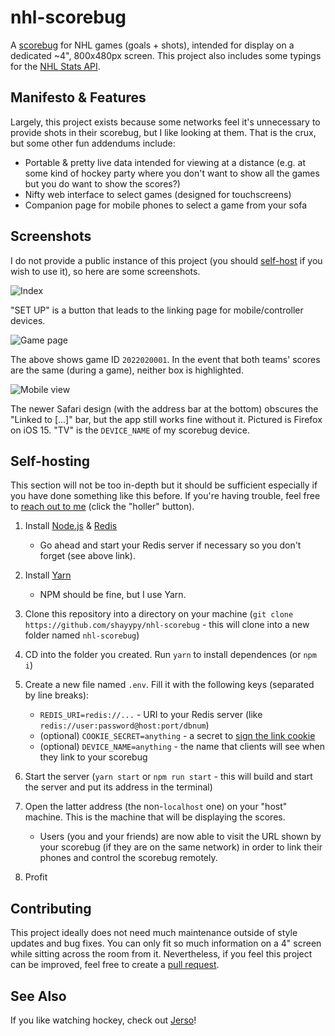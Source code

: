 # nhl-scorebug

A [scorebug](https://en.wikipedia.org/wiki/Score_bug) for NHL games (goals + shots), intended for display on a dedicated ~4", 800x480px screen. This project also includes some typings for the [NHL Stats API](https://gitlab.com/dword4/nhlapi/-/blob/master/stats-api.md).

## Manifesto & Features

Largely, this project exists because some networks feel it's unnecessary to provide shots in their scorebug, but I like looking at them. That is the crux, but some other fun addendums include:

- Portable & pretty live data intended for viewing at a distance (e.g. at some kind of hockey party where you don't want to show all the games but you do want to show the scores?)
- Nifty web interface to select games (designed for touchscreens)
- Companion page for mobile phones to select a game from your sofa

## Screenshots

I do not provide a public instance of this project (you should [self-host](#self-hosting) if you wish to use it), so here are some screenshots.

![Index](https://cdn.discordapp.com/attachments/663900311886364673/1051226729596858408/Screenshot_2022-12-10_at_14-59-23_NHL_Scorebug.png)

"SET UP" is a button that leads to the linking page for mobile/controller devices.

![Game page](https://cdn.discordapp.com/attachments/663900311886364673/1050918927204634734/Screenshot_2022-12-09_at_18-34-30_NHL_Scorebug.png)

The above shows game ID `2022020001`. In the event that both teams' scores are the same (during a game), neither box is highlighted.

![Mobile view](https://cdn.discordapp.com/attachments/663900311886364673/1055157046963617792/IMG_3646.png)

The newer Safari design (with the address bar at the bottom) obscures the "Linked to [...]" bar, but the app still works fine without it. Pictured is Firefox on iOS 15. "TV" is the `DEVICE_NAME` of my scorebug device.

## Self-hosting

This section will not be too in-depth but it should be sufficient especially if you have done something like this before. If you're having trouble, feel free to [reach out to me](https://shay.cat) (click the "holler" button).

1. Install [Node.js](https://nodejs.org/en/) & [Redis](https://redis.io/docs/getting-started/installation/)

   - Go ahead and start your Redis server if necessary so you don't forget (see above link).

2. Install [Yarn](https://yarnpkg.com/getting-started/install)

   - NPM should be fine, but I use Yarn.

3. Clone this repository into a directory on your machine (`git clone https://github.com/shayypy/nhl-scorebug` - this will clone into a new folder named `nhl-scorebug`)
4. CD into the folder you created. Run `yarn` to install dependences (or `npm i`)
5. Create a new file named `.env`. Fill it with the following keys (separated by line breaks):

   - `REDIS_URI=redis://...` - URI to your Redis server (like `redis://user:password@host:port/dbnum`)
   - (optional) `COOKIE_SECRET=anything` - a secret to [sign the link cookie](https://remix.run/docs/en/v1/utils/cookies#signing-cookies)
   - (optional) `DEVICE_NAME=anything` - the name that clients will see when they link to your scorebug

6. Start the server (`yarn start` or `npm run start` - this will build and start the server and put its address in the terminal)
7. Open the latter address (the non-`localhost` one) on your "host" machine. This is the machine that will be displaying the scores.

   - Users (you and your friends) are now able to visit the URL shown by your scorebug (if they are on the same network) in order to link their phones and control the scorebug remotely.

8. Profit

## Contributing

This project ideally does not need much maintenance outside of style updates and bug fixes. You can only fit so much information on a 4" screen while sitting across the room from it. Nevertheless, if you feel this project can be improved, feel free to create a [pull request](https://github.com/shayypy/nhl-scorebug/pulls).

## See Also

If you like watching hockey, check out [Jerso](https://jerso.fun)!
